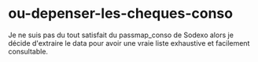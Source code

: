 # ou-depenser-les-cheques-conso
Je ne suis pas du tout satisfait du passmap_conso de Sodexo alors je décide d'extraire le data pour avoir une vraie liste exhaustive et facilement consultable.
